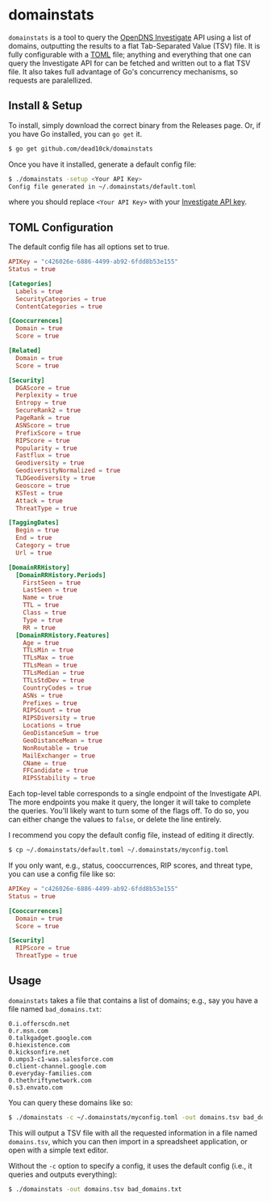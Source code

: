 # domainstats
`domainstats` is a tool to query the
[OpenDNS Investigate](https://sgraph.opendns.com/main) API using a list of domains,
outputting the results to a flat Tab-Separated Value (TSV) file.
It is fully configurable with a [TOML](https://github.com/toml-lang/toml) file;
anything and everything that one can query the Investigate API for can be fetched
and written out to a flat TSV file. It also takes full advantage of Go's 
concurrency mechanisms, so requests are paralellized.

## Install & Setup
To install, simply download the correct binary from the Releases page. Or, if you
have Go installed, you can `go get` it.

```sh
$ go get github.com/dead10ck/domainstats
```

Once you have it installed, generate a default config file:

```sh
$ ./domainstats -setup <Your API Key>
Config file generated in ~/.domainstats/default.toml
```

where you should replace `<Your API Key>` with your
[Investigate API key](https://sgraph.opendns.com/tokens-view).

## TOML Configuration
The default config file has all options set to true.

```toml
APIKey = "c426026e-6886-4499-ab92-6fdd8b53e155"
Status = true

[Categories]
  Labels = true
  SecurityCategories = true
  ContentCategories = true

[Cooccurrences]
  Domain = true
  Score = true

[Related]
  Domain = true
  Score = true

[Security]
  DGAScore = true
  Perplexity = true
  Entropy = true
  SecureRank2 = true
  PageRank = true
  ASNScore = true
  PrefixScore = true
  RIPScore = true
  Popularity = true
  Fastflux = true
  Geodiversity = true
  GeodiversityNormalized = true
  TLDGeodiversity = true
  Geoscore = true
  KSTest = true
  Attack = true
  ThreatType = true

[TaggingDates]
  Begin = true
  End = true
  Category = true
  Url = true

[DomainRRHistory]
  [DomainRRHistory.Periods]
    FirstSeen = true
    LastSeen = true
    Name = true
    TTL = true
    Class = true
    Type = true
    RR = true
  [DomainRRHistory.Features]
    Age = true
    TTLsMin = true
    TTLsMax = true
    TTLsMean = true
    TTLsMedian = true
    TTLsStdDev = true
    CountryCodes = true
    ASNs = true
    Prefixes = true
    RIPSCount = true
    RIPSDiversity = true
    Locations = true
    GeoDistanceSum = true
    GeoDistanceMean = true
    NonRoutable = true
    MailExchanger = true
    CName = true
    FFCandidate = true
    RIPSStability = true
```

Each top-level table corresponds to a single endpoint of the Investigate API. The
more endpoints you make it query, the longer it will take to complete the queries.
You'll likely want to turn some of the flags off. To do so, you can either change
the values to `false`, or delete the line entirely.

I recommend you copy the default config file, instead of editing it directly.

```sh
$ cp ~/.domainstats/default.toml ~/.domainstats/myconfig.toml
```

If you only want, e.g., status, cooccurrences, RIP scores, and threat type, you can use
a config file like so:

```toml
APIKey = "c426026e-6886-4499-ab92-6fdd8b53e155"
Status = true

[Cooccurrences]
  Domain = true
  Score = true

[Security]
  RIPScore = true
  ThreatType = true
```

## Usage

`domainstats` takes a file that contains a list of domains; e.g., say you have a
file named `bad_domains.txt`:

```
0.i.offerscdn.net
0.r.msn.com
0.talkgadget.google.com
0.hiexistence.com
0.kicksonfire.net
0.umps3-c1-was.salesforce.com
0.client-channel.google.com
0.everyday-families.com
0.thethriftynetwork.com
0.s3.envato.com
```

You can query these domains like so:

```sh
$ ./domainstats -c ~/.domainstats/myconfig.toml -out domains.tsv bad_domains.txt
```

This will output a TSV file with all the requested information in a file named
`domains.tsv`, which you can then import in a spreadsheet application, or open with
a simple text editor.

Without the `-c` option to specify a config, it uses the default config
(i.e., it queries and outputs everything):

```sh
$ ./domainstats -out domains.tsv bad_domains.txt
```
